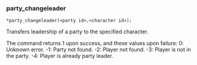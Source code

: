 ### party_changeleader
```
*party_changeleader(<party id>,<character id>);
```

Transfers leadership of a party to the specified character.

The command returns 1 upon success, and these values upon failure:
 0: Unknown error.
-1: Party not found.
-2: Player not found.
-3: Player is not in the party.
-4: Player is already party leader.
